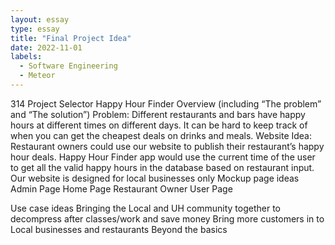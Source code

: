 ```yaml
---
layout: essay
type: essay
title: "Final Project Idea"
date: 2022-11-01
labels:
  - Software Engineering
  - Meteor
---
```


314 Project Selector 
Happy Hour Finder
Overview (including “The problem” and “The solution”)
Problem: Different restaurants and bars have happy hours at different times on different days. It can be hard to keep track of when you can get the cheapest deals on drinks and meals.
Website Idea:
Restaurant owners could use our website to publish their restaurant’s happy hour deals.  Happy Hour Finder app would use the current time of the user to get all the valid happy hours in the database based on restaurant input. Our website is designed for local businesses only
Mockup page ideas
Admin Page
Home Page
Restaurant Owner User Page
 
Use case ideas
Bringing the Local and UH community together to decompress after classes/work and save money
Bring more customers in to Local businesses and restaurants
Beyond the basics

